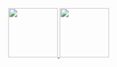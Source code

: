 <div align="justify">
  <a href="https://github.com/LucasMendes97">
    <img  height="100px" src="https://github-readme-stats.vercel.app/api?username=LucasMendes97&show_icons=true&theme=dark&count_private=true"/>
    <img  height="100px" src="https://github-readme-stats.vercel.app/api/top-langs/?username=LucasMendes97&layout=compact&langs_count=8&theme=dark"/>
  </a>
</div>
